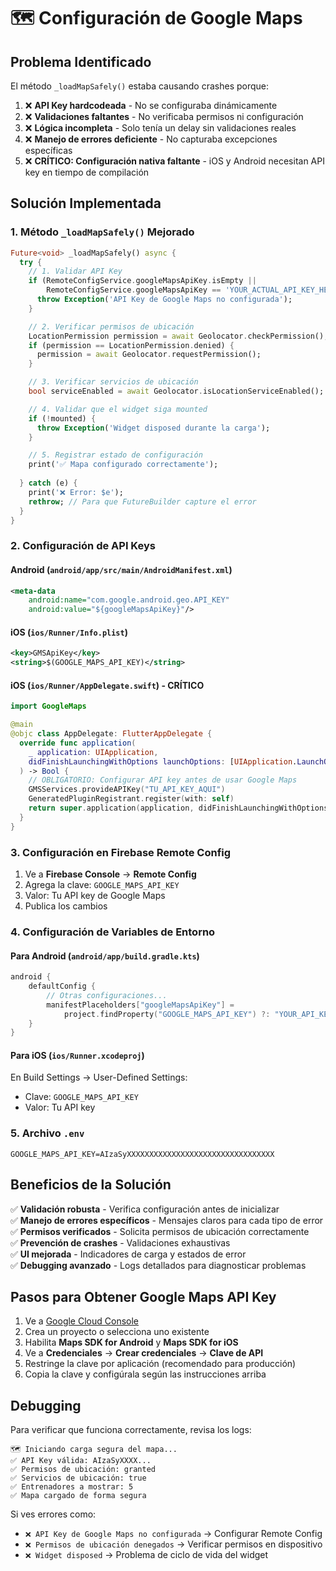 # 🗺️ Configuración de Google Maps

## Problema Identificado

El método `_loadMapSafely()` estaba causando crashes porque:

1. ❌ **API Key hardcodeada** - No se configuraba dinámicamente
2. ❌ **Validaciones faltantes** - No verificaba permisos ni configuración
3. ❌ **Lógica incompleta** - Solo tenía un delay sin validaciones reales
4. ❌ **Manejo de errores deficiente** - No capturaba excepciones específicas
5. ❌ **CRÍTICO: Configuración nativa faltante** - iOS y Android necesitan API key en tiempo de compilación

## Solución Implementada

### 1. **Método `_loadMapSafely()` Mejorado**

```dart
Future<void> _loadMapSafely() async {
  try {
    // 1. Validar API Key
    if (RemoteConfigService.googleMapsApiKey.isEmpty || 
        RemoteConfigService.googleMapsApiKey == 'YOUR_ACTUAL_API_KEY_HERE') {
      throw Exception('API Key de Google Maps no configurada');
    }

    // 2. Verificar permisos de ubicación
    LocationPermission permission = await Geolocator.checkPermission();
    if (permission == LocationPermission.denied) {
      permission = await Geolocator.requestPermission();
    }

    // 3. Verificar servicios de ubicación
    bool serviceEnabled = await Geolocator.isLocationServiceEnabled();

    // 4. Validar que el widget siga mounted
    if (!mounted) {
      throw Exception('Widget disposed durante la carga');
    }

    // 5. Registrar estado de configuración
    print('✅ Mapa configurado correctamente');
    
  } catch (e) {
    print('❌ Error: $e');
    rethrow; // Para que FutureBuilder capture el error
  }
}
```

### 2. **Configuración de API Keys**

#### **Android** (`android/app/src/main/AndroidManifest.xml`)
```xml
<meta-data
    android:name="com.google.android.geo.API_KEY"
    android:value="${googleMapsApiKey}"/>
```

#### **iOS** (`ios/Runner/Info.plist`)
```xml
<key>GMSApiKey</key>
<string>$(GOOGLE_MAPS_API_KEY)</string>
```

#### **iOS** (`ios/Runner/AppDelegate.swift`) - **CRÍTICO**
```swift
import GoogleMaps

@main
@objc class AppDelegate: FlutterAppDelegate {
  override func application(
    _ application: UIApplication,
    didFinishLaunchingWithOptions launchOptions: [UIApplication.LaunchOptionsKey: Any]?
  ) -> Bool {
    // OBLIGATORIO: Configurar API key antes de usar Google Maps
    GMSServices.provideAPIKey("TU_API_KEY_AQUI")
    GeneratedPluginRegistrant.register(with: self)
    return super.application(application, didFinishLaunchingWithOptions: launchOptions)
  }
}
```

### 3. **Configuración en Firebase Remote Config**

1. Ve a **Firebase Console** → **Remote Config**
2. Agrega la clave: `GOOGLE_MAPS_API_KEY`
3. Valor: Tu API key de Google Maps
4. Publica los cambios

### 4. **Configuración de Variables de Entorno**

#### **Para Android** (`android/app/build.gradle.kts`)
```kotlin
android {
    defaultConfig {
        // Otras configuraciones...
        manifestPlaceholders["googleMapsApiKey"] = 
            project.findProperty("GOOGLE_MAPS_API_KEY") ?: "YOUR_API_KEY_HERE"
    }
}
```

#### **Para iOS** (`ios/Runner.xcodeproj`)
En Build Settings → User-Defined Settings:
- Clave: `GOOGLE_MAPS_API_KEY`
- Valor: Tu API key

### 5. **Archivo `.env`**
```env
GOOGLE_MAPS_API_KEY=AIzaSyXXXXXXXXXXXXXXXXXXXXXXXXXXXXXXXXX
```

## Beneficios de la Solución

✅ **Validación robusta** - Verifica configuración antes de inicializar  
✅ **Manejo de errores específicos** - Mensajes claros para cada tipo de error  
✅ **Permisos verificados** - Solicita permisos de ubicación correctamente  
✅ **Prevención de crashes** - Validaciones exhaustivas  
✅ **UI mejorada** - Indicadores de carga y estados de error  
✅ **Debugging avanzado** - Logs detallados para diagnosticar problemas  

## Pasos para Obtener Google Maps API Key

1. Ve a [Google Cloud Console](https://console.cloud.google.com/)
2. Crea un proyecto o selecciona uno existente
3. Habilita **Maps SDK for Android** y **Maps SDK for iOS**
4. Ve a **Credenciales** → **Crear credenciales** → **Clave de API**
5. Restringe la clave por aplicación (recomendado para producción)
6. Copia la clave y configúrala según las instrucciones arriba

## Debugging

Para verificar que funciona correctamente, revisa los logs:

```
🗺️ Iniciando carga segura del mapa...
✅ API Key válida: AIzaSyXXXX...
✅ Permisos de ubicación: granted
✅ Servicios de ubicación: true
✅ Entrenadores a mostrar: 5
✅ Mapa cargado de forma segura
```

Si ves errores como:
- `❌ API Key de Google Maps no configurada` → Configurar Remote Config
- `❌ Permisos de ubicación denegados` → Verificar permisos en dispositivo
- `❌ Widget disposed` → Problema de ciclo de vida del widget 
